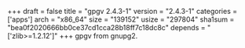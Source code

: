 +++
draft = false
title = "gpgv 2.4.3-1"
version = "2.4.3-1"
categories = ['apps']
arch = "x86_64"
size = "139152"
usize = "297804"
sha1sum = "bea0f2020666bb0ce37cd1cca28b18ff7c18dc8c"
depends = "['zlib>=1.2.12']"
+++
gpgv from gnupg2.